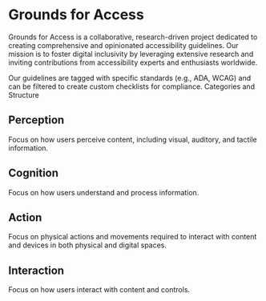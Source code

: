 # Grounds for Access
Grounds for Access is a collaborative, research-driven project dedicated to creating comprehensive and opinionated accessibility guidelines. Our mission is to foster digital inclusivity by leveraging extensive research and inviting contributions from accessibility experts and enthusiasts worldwide.

Our guidelines are tagged with specific standards (e.g., ADA, WCAG) and can be filtered to create custom checklists for compliance.
Categories and Structure

## Perception
Focus on how users perceive content, including visual, auditory, and tactile information.

## Cognition
Focus on how users understand and process information.

## Action
Focus on physical actions and movements required to interact with content and devices in both physical and digital spaces.

## Interaction
Focus on how users interact with content and controls.
